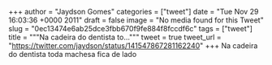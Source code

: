 
+++
author = "Jaydson Gomes"
categories = ["tweet"]
date = "Tue Nov 29 16:03:36 +0000 2011"
draft = false
image = "No media found for this Tweet"
slug = "0ec13474e6ab25dce3fbb670f9fe884f8fccdf6c"
tags = ["tweet"]
title = """Na cadeira do dentista to..."""
tweet = true
tweet_url = "https://twitter.com/jaydson/status/141547867281162240"
+++
Na cadeira do dentista toda machesa fica de lado
